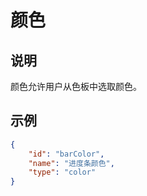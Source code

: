 # 颜色

## 说明

颜色允许用户从色板中选取颜色。

## 示例

```json
{
    "id": "barColor",
    "name": "进度条颜色",
    "type": "color"
}
```
